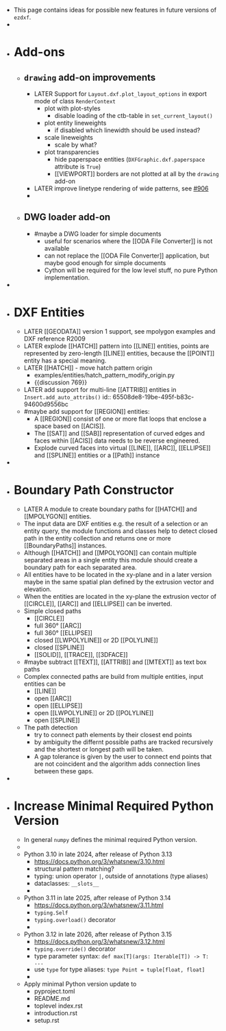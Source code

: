 - This page contains ideas for possible new features in future versions of `ezdxf`.
-
- # Add-ons
	- ## `drawing` add-on improvements
		- LATER Support for `Layout.dxf.plot_layout_options` in export mode of class `RenderContext`
			- plot with plot-styles
				- disable loading of the ctb-table in `set_current_layout()`
			- plot entity lineweights
				- if disabled which linewidth should be used instead?
			- scale lineweights
				- scale by what?
			- plot transparencies
				- hide paperspace entities (`DXFGraphic.dxf.paperspace` attribute is `True`)
				- [[VIEWPORT]] borders are not plotted at all by the `drawing` add-on
		- LATER improve linetype rendering of wide patterns, see [#906](https://github.com/mozman/ezdxf/issue/906)
		-
	- ## DWG loader add-on
		- #maybe a DWG loader for simple documents
			- useful for scenarios where the [[ODA File Converter]] is not available
			- can not replace the [[ODA File Converter]] application, but maybe good enough for simple documents
			- Cython will be required for the low level stuff, no pure Python implementation.
-
- # DXF Entities
	- LATER [[GEODATA]] version 1 support, see mpolygon examples and DXF reference R2009
	- LATER explode [[HATCH]] pattern into [[LINE]] entities, points are represented by zero-length [[LINE]] entities, because the [[POINT]] entity has a special meaning.
	- LATER [[HATCH]] - move hatch pattern origin
		- examples/entities/hatch_pattern_modify_origin.py
		- {{discussion 769}}
	- LATER add support for multi-line [[ATTRIB]] entities in `Insert.add_auto_attribs()`
	  id:: 65508de8-19be-495f-b83c-94600d9556bc
	- #maybe add support for [[REGION]] entities:
		- A [[REGION]] consist of one or more flat loops that enclose a space based on [[ACIS]].
		- The [[SAT]] and [[SAB]] representation of curved edges and faces within [[ACIS]] data needs to be reverse engineered.
		- Explode curved faces into virtual [[LINE]], [[ARC]], [[ELLIPSE]] and [[SPLINE]] entities or a [[Path]] instance
-
- # Boundary Path Constructor
	- LATER A module to create boundary paths for [[HATCH]] and [[MPOLYGON]] entities.
	- The input data are DXF entities e.g. the result of a selection or an entity query, the module functions and classes help to detect closed path in the entity collection and returns one or more [[BoundaryPaths]] instances.
	- Although [[HATCH]] and [[MPOLYGON]] can contain multiple separated areas in a single entity this module should create a boundary path for each separated area.
	- All entities have to be located in the xy-plane and in a later version maybe in the same spatial plan defined by the extrusion vector and elevation.
	- When the entities are located in the xy-plane the extrusion vector of [[CIRCLE]], [[ARC]] and [[ELLIPSE]] can be inverted.
	- Simple closed paths
		- [[CIRCLE]]
		- full 360° [[ARC]]
		- full 360° [[ELLIPSE]]
		- closed [[LWPOLYLINE]] or 2D [[POLYLINE]]
		- closed [[SPLINE]]
		- [[SOLID]], [[TRACE]], [[3DFACE]]
	- #maybe subtract [[TEXT]], [[ATTRIB]] and [[MTEXT]] as text box paths
	- Complex connected paths are build from multiple entities, input entities can be
		- [[LINE]]
		- open [[ARC]]
		- open [[ELLIPSE]]
		- open [[LWPOLYLINE]] or 2D [[POLYLINE]]
		- open [[SPLINE]]
	- The path detection
		- try to connect path elements by their closest end points
		- by ambiguity the differnt possible paths are tracked recursively and the shortest 
		  or longest path will be taken.
		- A gap tolerance is given by the user to connect end points that are not coincident and the algorithm adds connection lines between these gaps.
-
- # Increase Minimal Required Python Version
	- In general `numpy` defines the minimal required Python version.
	-
	- Python 3.10 in late 2024, after release of Python 3.13
		- https://docs.python.org/3/whatsnew/3.10.html
		- structural pattern matching?
		- typing: union operator `|`, outside of annotations (type aliases)
		- dataclasses: `__slots__`
		-
	- Python 3.11 in late 2025, after release of Python 3.14
		- https://docs.python.org/3/whatsnew/3.11.html
		- `typing.Self`
		- `typing.overload()` decorator
		-
	- Python 3.12 in late 2026, after release of Python 3.15
		- https://docs.python.org/3/whatsnew/3.12.html
		- `typing.override()` decorator
		- type parameter syntax: `def max[T](args: Iterable[T]) -> T: ...`
		- use `type` for type aliases: `type Point = tuple[float, float]`
		-
	- Apply minimal Python version update to
		- pyproject.toml
		- README.md
		- toplevel index.rst
		- introduction.rst
		- setup.rst